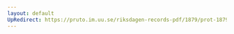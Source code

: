 ```yaml
---
layout: default
UpRedirect: https://pruto.im.uu.se/riksdagen-records-pdf/1879/prot-1879--ak--003/prot-1879--ak--003_026.pdf
---
```

